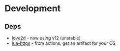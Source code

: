 # Development

## Deps
- [love2d](https://love2d.org/) - now using v12 (unstable)
- [lua-https](https://github.com/love2d/lua-https/) - from actions, get an artifact for your OS
